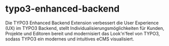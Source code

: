 # typo3-enhanced-backend
Die TYPO3 Enhanced Backend Extension verbessert die User Experience (UX) im TYPO3 Backend, stellt Individualisierungsmöglichkeiten für Kunden, Projekte und Editoren bereit und modernisiert das Look'n'feel von TYPO3, sodass TYPO3 ein modernes und intuitives eCMS visualisiert.
